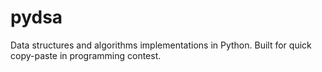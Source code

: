 # pydsa
Data structures and algorithms implementations in Python. Built for quick copy-paste in programming contest.
